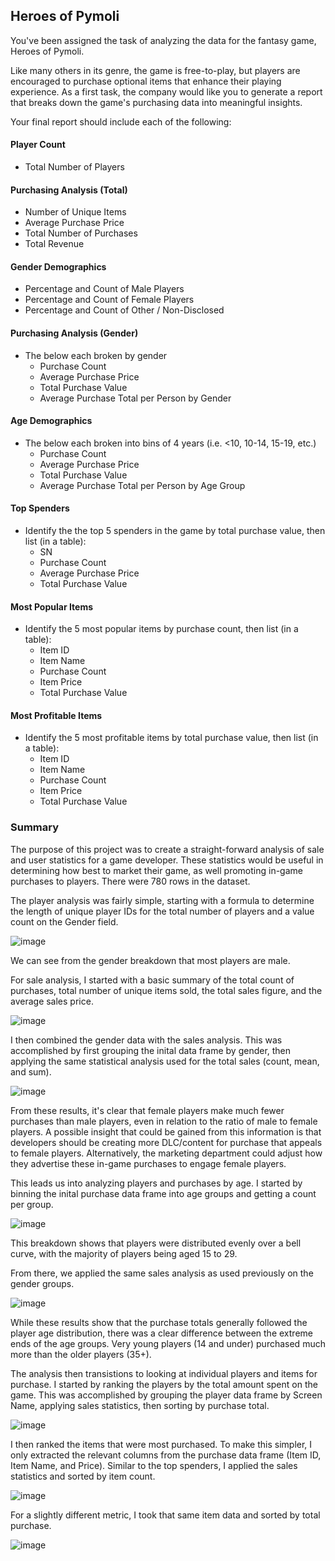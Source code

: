 ## Heroes of Pymoli

You've been assigned the task of analyzing the data for the fantasy game, Heroes of Pymoli.

Like many others in its genre, the game is free-to-play, but players are encouraged to purchase optional items that enhance their playing experience. As a first task, the company would like you to generate a report that breaks down the game's purchasing data into meaningful insights.

Your final report should include each of the following:

#### Player Count

- Total Number of Players

#### Purchasing Analysis (Total)

- Number of Unique Items
- Average Purchase Price
- Total Number of Purchases
- Total Revenue

#### Gender Demographics

- Percentage and Count of Male Players
- Percentage and Count of Female Players
- Percentage and Count of Other / Non-Disclosed

#### Purchasing Analysis (Gender)

- The below each broken by gender
  - Purchase Count
  - Average Purchase Price
  - Total Purchase Value
  - Average Purchase Total per Person by Gender

#### Age Demographics

- The below each broken into bins of 4 years (i.e. <10, 10-14, 15-19, etc.)
  - Purchase Count
  - Average Purchase Price
  - Total Purchase Value
  - Average Purchase Total per Person by Age Group

#### Top Spenders

- Identify the the top 5 spenders in the game by total purchase value, then list (in a table):
  - SN
  - Purchase Count
  - Average Purchase Price
  - Total Purchase Value

#### Most Popular Items

- Identify the 5 most popular items by purchase count, then list (in a table):
  - Item ID
  - Item Name
  - Purchase Count
  - Item Price
  - Total Purchase Value

#### Most Profitable Items

- Identify the 5 most profitable items by total purchase value, then list (in a table):
  - Item ID
  - Item Name
  - Purchase Count
  - Item Price
  - Total Purchase Value
  
  
### Summary

The purpose of this project was to create a straight-forward analysis of sale and user statistics for a game developer. These statistics would be useful in determining how best to market their game, as well promoting in-game purchases to players. There were 780 rows in the dataset.

The player analysis was fairly simple, starting with a formula to determine the length of unique player IDs for the total number of players and a value count on the Gender field. 

![image](https://user-images.githubusercontent.com/81889411/155853752-8ca34c4b-9961-4ddd-8a89-a1f6fabac4e5.png)

We can see from the gender breakdown that most players are male.

For sale analysis, I started with a basic summary of the total count of purchases, total number of unique items sold, the total sales figure, and the average sales price.

![image](https://user-images.githubusercontent.com/81889411/155853790-4bef2ce5-e151-4d52-aadb-3dcfe1addafd.png)

I then combined the gender data with the sales analysis. This was accomplished by first grouping the inital data frame by gender, then applying the same statistical analysis used for the total sales (count, mean, and sum).

![image](https://user-images.githubusercontent.com/81889411/155853816-745e79be-934b-4f56-90af-eb32e4c7559a.png)

From these results, it's clear that female players make much fewer purchases than male players, even in relation to the ratio of male to female players. A possible insight that could be gained from this information is that developers should be creating more DLC/content for purchase that appeals to female players. Alternatively, the marketing department could adjust how they advertise these in-game purchases to engage female players.


This leads us into analyzing players and purchases by age. I started by binning the inital purchase data frame into age groups and getting a count per group. 

![image](https://user-images.githubusercontent.com/81889411/155853833-e5a9ed3c-3747-4e36-8e0c-0ae6b15bee0b.png)

This breakdown shows that players were distributed evenly over a bell curve, with the majority of players being aged 15 to 29. 

From there, we applied the same sales analysis as used previously on the gender groups. 

![image](https://user-images.githubusercontent.com/81889411/155853856-d2c4f1ec-5c9e-4138-a8ed-14108f040de1.png)

While these results show that the purchase totals generally followed the player age distribution, there was a clear difference between the extreme ends of the age groups. Very young players (14 and under) purchased much more than the older players (35+). 

The analysis then transistions to looking at individual players and items for purchase. I started by ranking the players by the total amount spent on the game. This was accomplished by grouping the player data frame by Screen Name, applying sales statistics, then sorting by purchase total.

![image](https://user-images.githubusercontent.com/81889411/155853871-7fb73744-7cf2-4492-b7e9-22573d4e3fe2.png)

I then ranked the items that were most purchased. To make this simpler, I only extracted the relevant columns from the purchase data frame (Item ID, Item Name, and Price). Similar to the top spenders, I applied the sales statistics and sorted by item count. 

![image](https://user-images.githubusercontent.com/81889411/155853882-bbf2365b-14cc-48af-a736-01e4075fe5e1.png)

For a slightly different metric, I took that same item data and sorted by total purchase. 

![image](https://user-images.githubusercontent.com/81889411/155853897-d3cfefbb-dcd6-4a44-83fb-f4a427a959aa.png)

